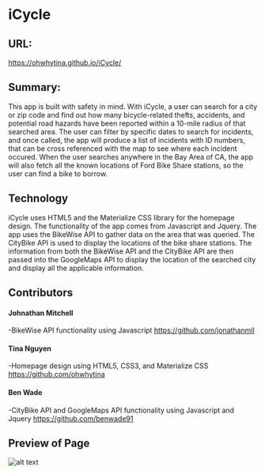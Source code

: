 # iCycle

## URL:
https://ohwhytina.github.io/iCycle/

## Summary: 

This app is built with safety in mind. With iCycle, a user can search for a city or zip code and find out how many bicycle-related thefts, accidents, and potential road hazards have been reported within a 10-mile radius of that searched area. The user can filter by specific dates to search for incidents, and once called, the app will produce a list of incidents with ID numbers, that can be cross referenced with the map to see where each incident occured. When the user searches anywhere in the Bay Area of CA, the app will also fetch all the known locations of Ford Bike Share stations, so the user can find a bike to borrow.

## Technology 

iCycle uses HTML5 and the Materialize CSS library for the homepage design. The functionality of the app comes from Javascript and Jquery. The app uses the BikeWise API to gather data on the area that was queried. The CityBike API is used to display the locations of the bike share stations. The information from both the BikeWise API and the CityBike API are then passed into the GoogleMaps API to display the location of the searched city and display all the applicable information. 

## Contributors 

#### Johnathan Mitchell
-BikeWise API functionality using Javascript
https://github.com/jonathanmll

#### Tina Nguyen
-Homepage design using HTML5, CSS3, and Materialize CSS
https://github.com/ohwhytina

#### Ben Wade
-CityBike API and GoogleMaps API functionality using Javascript and Jquery
https://github.com/benwade91

## Preview of Page
![alt text](https://github.com/ohwhytina/iCycle/raw/tina/assets/images/iCycle.gif)
